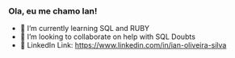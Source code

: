 ### Ola, eu me chamo Ian!


- 🌱 I’m currently learning SQL and RUBY
- 👯 I’m looking to collaborate on help with SQL Doubts
- 📕 LinkedIn Link: https://www.linkedin.com/in/ian-oliveira-silva

